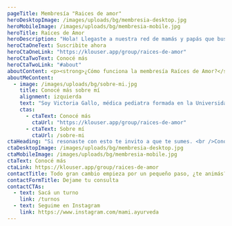 ```yaml
---
pageTitle: Membresía "Raices de amor"
heroDesktopImage: /images/uploads/bg/membresia-desktop.jpg
heroMobileImage: /images/uploads/bg/membresia-mobile.jpg
heroTitle: Raíces de Amor
heroDescription: "Hola! Llegaste a nuestra red de mamás y papás que buscan abordar la salud de sus hijos de manera integral y a través de tratamientos naturales. Si considerás que la medicina convencional hace un uso excesivo de medicación y que no toma en cuenta las características individuales de tu hijo o hija, este espacio es para vos."
heroCtaOneText: Suscribite ahora
heroCtaOneLink: "https://klouser.app/group/raices-de-amor"
heroCtaTwoText: Conocé más
heroCtaTwoLink: "#about"
aboutContent: <p><strong>¿Cómo funciona la membresía Raíces de Amor?</strong></p><p>Es una plataforma online donde semana a semana te comparto un artículo nuevo exclusivo sobre tratamientos naturales para la familia.</p><p>Todo queda organizado en una BIBLIOTECA por categoría.</p><p>Incluye audios, recetarios de tratamientos naturales y listas de compras para descargar, videos para que puedas aprender de forma clara y sencilla.</p><p>Además acceso a un grupo de telegram para consultar dudas y compartir en comunidad, con mi acompañamiento y guía continua.</p><p><strong>¿Te gustaría sumarte pero sentís que no tenes tiempo?</strong></p><p>Tranquila, el contenido está pensado para mamás como vos (y como yo) para que puedas encontrar fácilmente lo que necesitás en cada momento y puedas leerlo en NO más de 15 mins😅</p><p><strong>"Sin acción no hay transformación"</strong></p>
aboutMeContent:
  - image: /images/uploads/bg/sobre-mi.jpg
    title: Conocé más sobre mí
    alignment: izquierda
    text: "Soy Victoria Gallo, médica pediatra formada en la Universidad de Buenos Aires. Mamá de dos pequeños maestros. Yo también estuve en TU lugar. <br />Un día comencé a sentir que la medicina convencional no me resonaba, porque propone tratamientos generales, sin tener en cuenta las características únicas y específicas de cada persona, haciendo foco solo en lo físico, poniendo parches, sin tratar el problema de raíz. Por eso me formé en medicina Ayurveda y fitomedicina."
    ctas:
      - ctaText: Conocé más
        ctaUrl: "https://klouser.app/group/raices-de-amor"
      - ctaText: Sobre mí
        ctaUrl: /sobre-mi
ctaHeading: "Si resonaste con esto te invito a que te sumes. <br />Conocé más sobre la suscripción acá:"
ctaDesktopImage: /images/uploads/bg/membresia-desktop.jpg
ctaMobileImage: /images/uploads/bg/membresia-mobile.jpg
ctaText: Conocé más
ctaLink: https://klouser.app/group/raices-de-amor
contactTitle: Todo gran cambio empieza por un pequeño paso, ¿te animás?
contactFormTitle: Dejame tu consulta
contactCTAs:
  - text: Sacá un turno
    link: /turnos
  - text: Seguime en Instagram
    link: https://www.instagram.com/mami.ayurveda
---
```

